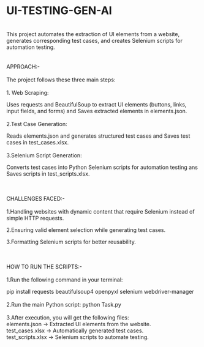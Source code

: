 # UI-TESTING-GEN-AI


<br>
This project automates the extraction of UI elements from a website, generates corresponding test cases, and creates Selenium scripts for automation testing.
<br><br>
<br>
APPROACH:-
<br><br>
The project follows these three main steps:
<br><br>
1. Web Scraping:

Uses requests and BeautifulSoup to extract UI elements (buttons, links, input fields, and forms) and Saves extracted elements in elements.json.
<br><br>
2.Test Case Generation:

Reads elements.json and generates structured test cases and Saves test cases in test_cases.xlsx.
<br><br>
3.Selenium Script Generation:

Converts test cases into Python Selenium scripts for automation testing ans Saves scripts in test_scripts.xlsx.
<br><br><br>

CHALLENGES FACED:-<br><br>
1.Handling websites with dynamic content that require Selenium instead of simple HTTP requests.<br>

2.Ensuring valid element selection while generating test cases.<br>

3.Formatting Selenium scripts for better reusability.
<br><br><br>



HOW TO RUN THE SCRIPTS:-<br><br>
1.Run the following command in your terminal:  


pip install requests beautifulsoup4 openpyxl selenium webdriver-manager<br><br>
2.Run the main Python script:  python Task.py <br><br>
3.After execution, you will get the following files:
<br>
elements.json → Extracted UI elements from the website.
<br>
test_cases.xlsx → Automatically generated test cases.
<br>
test_scripts.xlsx → Selenium scripts to automate testing.








